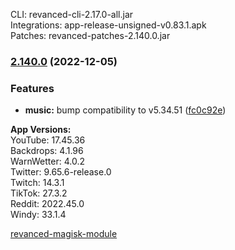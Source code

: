 CLI: revanced-cli-2.17.0-all.jar  
Integrations: app-release-unsigned-v0.83.1.apk  
Patches: revanced-patches-2.140.0.jar  

### [2.140.0](https://github.com/revanced/revanced-patches/compare/v2.139.0...v2.140.0) (2022-12-05)
### Features
* **music:** bump compatibility to v5.34.51 ([fc0c92e](https://github.com/revanced/revanced-patches/commit/fc0c92e2b68a2d93a02f4577aeb864955b1b5701))

  
**App Versions:**  
YouTube: 17.45.36  
Backdrops: 4.1.96  
WarnWetter: 4.0.2  
Twitter: 9.65.6-release.0  
Twitch: 14.3.1  
TikTok: 27.3.2  
Reddit: 2022.45.0  
Windy: 33.1.4  

[revanced-magisk-module](https://github.com/j-hc/revanced-magisk-module)  
